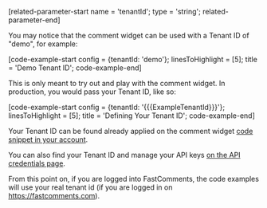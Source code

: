 [related-parameter-start name = 'tenantId'; type = 'string'; related-parameter-end]

You may notice that the comment widget can be used with a Tenant ID of "demo", for example:

[code-example-start config = {tenantId: 'demo'}; linesToHighlight = [5]; title = 'Demo Tenant ID'; code-example-end]

This is only meant to try out and play with the comment widget. In production, you would pass your Tenant ID, like so:

[code-example-start config = {tenantId: '{{{ExampleTenantId}}}'}; linesToHighlight = [5]; title = 'Defining Your Tenant ID'; code-example-end]

Your Tenant ID can be found already applied on the comment widget <a href="https://fastcomments.com/auth/my-account/get-acct-code" target="_blank">code snippet in your account</a>.

You can also find your Tenant ID and manage your API keys [on the API credentials page](https://fastcomments.com/auth/my-account/api-secret).

From this point on, if you are logged into FastComments, the code examples will use your real tenant id (if you are logged in on https://fastcomments.com).
